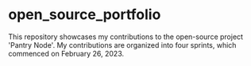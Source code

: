 # open_source_portfolio
This repository showcases my contributions to the open-source project 'Pantry Node'. My contributions are organized into four sprints, which commenced on February 26, 2023.
